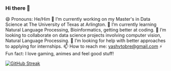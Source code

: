 ### Hi there 👋

<!--
**Yash-Tobre/Yash-Tobre** is a ✨ _special_ ✨ repository because its `README.md` (this file) appears on your GitHub profile.

Here are some ideas to get you started:

- 🔭 I’m currently working on ...
- 🌱 I’m currently learning ...
- 👯 I’m looking to collaborate on ...
- 🤔 I’m looking for help with ...
- 💬 Ask me about ...
- 📫 How to reach me: ...
- 😄 Pronouns: ...
- ⚡ Fun fact: ...
-->
😄 Pronouns: He/Him
🔭 I’m currently working on my Master's in Data Science at The University of Texas at Arlington.
🌱 I’m currently learning Natural Language Processing, Bioinformatics, getting better at coding.
👯 I’m looking to collaborate on data science projects involving computer vision, Natural Language Processing.
🤔 I’m looking for help with better approaches to applying for internships.
📫 How to reach me: yashvtobre@gmail.com
⚡ Fun fact: I love gaming, animes and feel good stuff!


[![GitHub Streak](https://github-readme-streak-stats.herokuapp.com?user=Yash-Tobre&theme=dawnfox&exclude_days=Sun%2CSat&card_width=500)](https://git.io/streak-stats)
